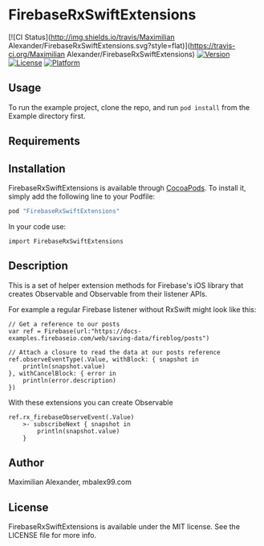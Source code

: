 # FirebaseRxSwiftExtensions

[![CI Status](http://img.shields.io/travis/Maximilian Alexander/FirebaseRxSwiftExtensions.svg?style=flat)](https://travis-ci.org/Maximilian Alexander/FirebaseRxSwiftExtensions)
[![Version](https://img.shields.io/cocoapods/v/FirebaseRxSwiftExtensions.svg?style=flat)](http://cocoapods.org/pods/FirebaseRxSwiftExtensions)
[![License](https://img.shields.io/cocoapods/l/FirebaseRxSwiftExtensions.svg?style=flat)](http://cocoapods.org/pods/FirebaseRxSwiftExtensions)
[![Platform](https://img.shields.io/cocoapods/p/FirebaseRxSwiftExtensions.svg?style=flat)](http://cocoapods.org/pods/FirebaseRxSwiftExtensions)

## Usage

To run the example project, clone the repo, and run `pod install` from the Example directory first.

## Requirements

## Installation

FirebaseRxSwiftExtensions is available through [CocoaPods](http://cocoapods.org). To install
it, simply add the following line to your Podfile:

```ruby
pod "FirebaseRxSwiftExtensions"
```

In your code use:

    import FirebaseRxSwiftExtensions

## Description

This is a set of helper extension methods for Firebase's iOS library that creates Observable<FDataSnapshot> and Observable<FAuthData>
from their listener APIs.

For example a regular Firebase listener without RxSwift might look like this:

    // Get a reference to our posts
    var ref = Firebase(url:"https://docs-examples.firebaseio.com/web/saving-data/fireblog/posts")

    // Attach a closure to read the data at our posts reference
    ref.observeEventType(.Value, withBlock: { snapshot in
        println(snapshot.value)
    }, withCancelBlock: { error in
        println(error.description)
    })

With these extensions you can create Observable<FDataSnapshot> 

    ref.rx_firebaseObserveEvent(.Value)
        >- subscribeNext { snapshot in
            println(snapshot.value)
        }

## Author

Maximilian Alexander, mbalex99.com

## License

FirebaseRxSwiftExtensions is available under the MIT license. See the LICENSE file for more info.
